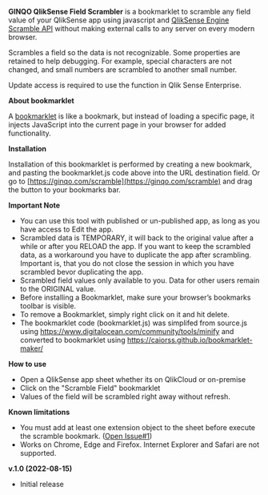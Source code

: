 
**GINQO QlikSense Field Scrambler** is a bookmarklet to scramble any field value of your QlikSense app using javascript and [QlikSense Engine Scramble API](https://qlik.dev/apis/json-rpc/qix/doc#%23%2Fentries%2FDoc%2Fentries%2FScramble)  without making external calls to any server on every modern browser.
	
Scrambles a field so the data is not recognizable. Some properties are retained to help debugging. For example, special characters are not changed, and small numbers are scrambled to another small number.

Update access is required to use the function in Qlik Sense Enterprise.


**About bookmarklet**

A [bookmarklet](https://en.wikipedia.org/wiki/Bookmarklet) is like a bookmark, but instead of loading a specific page, it injects JavaScript into the current page in your browser for added functionality. 


**Installation** 

Installation of this bookmarklet is performed by creating a new bookmark, and pasting the bookmarklet.js code above into the URL destination field. 
Or go to [https://ginqo.com/scramble](https://ginqo.com/scramble) and drag the button to your bookmarks bar.


**Important Note**  
-   You can use this tool with published or un-published app, as long as you have access to Edit the app.
-   Scrambled data is TEMPORARY, it will back to the original value after a while or after you RELOAD the app. If you want to keep the scrambled data, as a workaround you have to duplicate the app after scrambling. Important is, that you do not close the session in which you have scrambled bevor duplicating the app.
-   Scrambled field values only available to you. Data for other users remain to the ORIGINAL value.
-   Before installing a Bookmarklet, make sure your browser’s bookmarks toolbar is visible.
-   To remove a Bookmarklet, simply right click on it and hit delete.
-   The bookmarklet code (bookmarklet.js) was simplifed from source.js using https://www.digitalocean.com/community/tools/minify and converted to bookmarklet using https://caiorss.github.io/bookmarklet-maker/

**How to use**
-   Open a QlikSense app sheet whether its on QlikCloud or on-premise
-   Click on the "Scramble Field" bookmarklet
-   Values of the field will be scrambled right away without refresh.

**Known limitations**
-   You must add at least one extension object to the sheet before execute the scramble bookmark. ([Open Issue#1](https://github.com/rikiginqo/qliksense-field-scrambler/issues/1))
-   Works on Chrome, Edge and Firefox. Internet Explorer and Safari are not supported.



**v.1.0 (2022-08-15)**
-   Initial release
